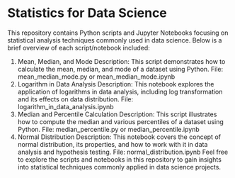 # Statistics for Data Science
This repository contains Python scripts and Jupyter Notebooks focusing on statistical analysis techniques commonly used in data science. Below is a brief overview of each script/notebook included:

1. Mean, Median, and Mode
Description: This script demonstrates how to calculate the mean, median, and mode of a dataset using Python.
File: mean_median_mode.py or mean_median_mode.ipynb
2. Logarithm in Data Analysis
Description: This notebook explores the application of logarithms in data analysis, including log transformation and its effects on data distribution.
File: logarithm_in_data_analysis.ipynb
3. Median and Percentile Calculation
Description: This script illustrates how to compute the median and various percentiles of a dataset using Python.
File: median_percentile.py or median_percentile.ipynb
4. Normal Distribution
Description: This notebook covers the concept of normal distribution, its properties, and how to work with it in data analysis and hypothesis testing.
File: normal_distribution.ipynb
Feel free to explore the scripts and notebooks in this repository to gain insights into statistical techniques commonly applied in data science projects.
